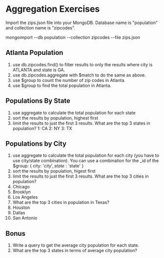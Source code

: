 # Aggregation Exercises

Import the zips.json file into your MongoDB. Database name is "population" and collection name is "zipcodes".

mongoimport --db population --collection zipcodes --file zips.json

## Atlanta Population

1. use db.zipcodes.find() to filter results to only the results where city is ATLANTA and state is GA.
2. use db.zipcodes.aggregate with $match to do the same as above.
3. use $group to count the number of zip codes in Atlanta.
4. use $group to find the total population in Atlanta.

## Populations By State

1. use aggregate to calculate the total population for each state
2. sort the results by population, highest first
3. limit the results to just the first 3 results. What are the top 3 states in population?
  1: CA
  2: NY
  3: TX

## Populations by City

1. use aggregate to calculate the total population for each city (you have to use city/state combination). You can use a combination for the _id of the $group: { city: '$city', state: '$state' }
2. sort the results by population, higest first
3. limit the results to just the first 3 results. What are the top 3 cities in population?
  1. Chicago
  2. Brooklyn
  3. Los Angeles
4. What are the top 3 cities in population in Texas?
  1. Houston
  2. Dallas
  3. San Antonio

## Bonus

1. Write a query to get the average city population for each state.
2. What are the top 3 states in terms of average city population?
